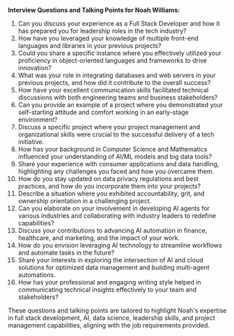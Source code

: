 **Interview Questions and Talking Points for Noah Williams:**

1. Can you discuss your experience as a Full Stack Developer and how it has prepared you for leadership roles in the tech industry?
2. How have you leveraged your knowledge of multiple front-end languages and libraries in your previous projects?
3. Could you share a specific instance where you effectively utilized your proficiency in object-oriented languages and frameworks to drive innovation?
4. What was your role in integrating databases and web servers in your previous projects, and how did it contribute to the overall success?
5. How have your excellent communication skills facilitated technical discussions with both engineering teams and business stakeholders?
6. Can you provide an example of a project where you demonstrated your self-starting attitude and comfort working in an early-stage environment?
7. Discuss a specific project where your project management and organizational skills were crucial to the successful delivery of a tech initiative.
8. How has your background in Computer Science and Mathematics influenced your understanding of AI/ML models and big data tools?
9. Share your experience with consumer applications and data handling, highlighting any challenges you faced and how you overcame them.
10. How do you stay updated on data privacy regulations and best practices, and how do you incorporate them into your projects?
11. Describe a situation where you exhibited accountability, grit, and ownership orientation in a challenging project.
12. Can you elaborate on your involvement in developing AI agents for various industries and collaborating with industry leaders to redefine capabilities?
13. Discuss your contributions to advancing AI automation in finance, healthcare, and marketing, and the impact of your work.
14. How do you envision leveraging AI technology to streamline workflows and automate tasks in the future?
15. Share your interests in exploring the intersection of AI and cloud solutions for optimized data management and building multi-agent automations.
16. How has your professional and engaging writing style helped in communicating technical insights effectively to your team and stakeholders?

These questions and talking points are tailored to highlight Noah's expertise in full stack development, AI, data science, leadership skills, and project management capabilities, aligning with the job requirements provided.